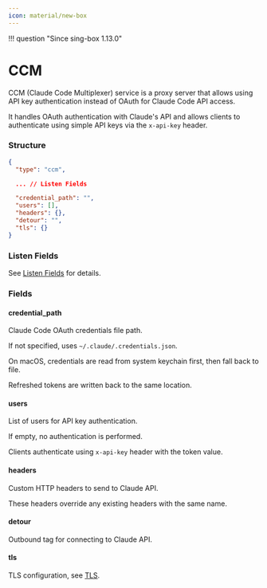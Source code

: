 ```yaml
---
icon: material/new-box
---
```


!!! question "Since sing-box 1.13.0"

# CCM

CCM (Claude Code Multiplexer) service is a proxy server that allows using API key authentication instead of OAuth for Claude Code API access.

It handles OAuth authentication with Claude's API and allows clients to authenticate using simple API keys via the `x-api-key` header.

### Structure

```json
{
  "type": "ccm",

  ... // Listen Fields

  "credential_path": "",
  "users": [],
  "headers": {},
  "detour": "",
  "tls": {}
}
```

### Listen Fields

See [Listen Fields](/configuration/shared/listen/) for details.

### Fields

#### credential_path

Claude Code OAuth credentials file path.

If not specified, uses `~/.claude/.credentials.json`.

On macOS, credentials are read from system keychain first, then fall back to file.

Refreshed tokens are written back to the same location.

#### users

List of users for API key authentication.

If empty, no authentication is performed.

Clients authenticate using `x-api-key` header with the token value.

#### headers

Custom HTTP headers to send to Claude API.

These headers override any existing headers with the same name.

#### detour

Outbound tag for connecting to Claude API.

#### tls

TLS configuration, see [TLS](/configuration/shared/tls/#inbound).
